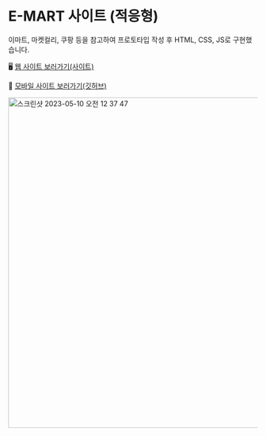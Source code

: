 # E-MART 사이트 (적응형)

이마트, 마켓컬리, 쿠팡 등을 참고하여 프로토타입 작성 후 HTML, CSS, JS로 구현했습니다.

🖥️ [웹 사이트 보러가기(사이트)](https://songyunjeong.github.io/emart_site)

📱 [모바일 사이트 보러가기(깃허브)](https://githsongyunjeong/emart_mobile_site)

<img width="667" alt="스크린샷 2023-05-10 오전 12 37 47" src="https://github.com/songyunjeong/emart_site/assets/117874502/ed543da7-d00e-482d-b82c-a9a254a9ce1c">
